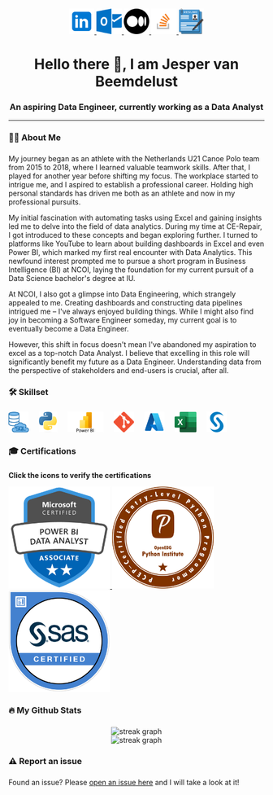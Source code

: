 ###

<div align="center">
  <a href="https://www.linkedin.com/in/jespervanbeemdelust/" target="_blank">
    <img src="https://raw.githubusercontent.com/jespervb7/jespervb7/main/Assets/Linkedin.png" width="50" height="50" alt="linkedin logo"  />
  </a>
  <a href="jespervanbeemdelust@hotmail.com" target="_blank">
    <img src="https://raw.githubusercontent.com/jespervb7/jespervb7/main/Assets/Outlook.png" width="50" height="50" alt="microsoft-outlook logo"  />
  </a>
  <a href="https://medium.com/@jeppakanopolo" target="_blank">
    <img src="https://raw.githubusercontent.com/jespervb7/jespervb7/main/Assets/Medium.png" width="50" height="50" alt="medium logo"  />
  </a>
  <a href="https://stackoverflow.com/users/19345865/jesper-van-beemdelust" target="_blank">
    <img src="https://raw.githubusercontent.com/jespervb7/jespervb7/main/Assets/Stackoverflow.png" width="50" height="50" alt="stackoverflow logo"  />
  </a>
  <a href="" target="_blank">
    <img src="https://raw.githubusercontent.com/jespervb7/jespervb7/main/Assets/Resume.png" width="50" height="50" alt="Resume icon"  />
  </a>
</div>

###

<h1 align="center">Hello there 🧔, I am Jesper van Beemdelust</h2>

###
<h3 align="center">An aspiring Data Engineer, currently working as a Data Analyst</h3>

<hr>

###

<h3 align="left">👩‍💻  About Me</h3>

###

<p align="left">My journey began as an athlete with the Netherlands U21 Canoe Polo team from 2015 to 2018, where I learned valuable teamwork skills. After that, I played for another year before shifting my focus. The workplace started to intrigue me, and I aspired to establish a professional career. Holding high personal standards has driven me both as an athlete and now in my professional pursuits.

My initial fascination with automating tasks using Excel and gaining insights led me to delve into the field of data analytics. During my time at CE-Repair, I got introduced to these concepts and began exploring further. I turned to platforms like YouTube to learn about building dashboards in Excel and even Power BI, which marked my first real encounter with Data Analytics. This newfound interest prompted me to pursue a short program in Business Intelligence (BI) at NCOI, laying the foundation for my current pursuit of a Data Science bachelor's degree at IU.

At NCOI, I also got a glimpse into Data Engineering, which strangely appealed to me. Creating dashboards and constructing data pipelines intrigued me – I've always enjoyed building things. While I might also find joy in becoming a Software Engineer someday, my current goal is to eventually become a Data Engineer.

However, this shift in focus doesn't mean I've abandoned my aspiration to excel as a top-notch Data Analyst. I believe that excelling in this role will significantly benefit my future as a Data Engineer. Understanding data from the perspective of stakeholders and end-users is crucial, after all.</p>

###

<h3 align="left">🛠 Skillset</h3>

###

<div align="left">
  <img src="https://raw.githubusercontent.com/jespervb7/jespervb7/main/Assets/SQL.png" height="40" alt="SQL logo"  />
  <img width="12" />
  <img src="https://raw.githubusercontent.com/jespervb7/jespervb7/main/Assets/Python.png" height="40" alt="Python logo"  />
  <img width="12" />
  <img src="https://raw.githubusercontent.com/jespervb7/jespervb7/main/Assets/Power BI.png" height="40" alt="Power BI logo"  />
  <img width="12" />
  <img src="https://raw.githubusercontent.com/jespervb7/jespervb7/main/Assets/GIT.png" height="40" alt="Git logo"  />
  <img width="12" />
  <img src="https://raw.githubusercontent.com/jespervb7/jespervb7/main/Assets/Azure.png" height="40" alt="Azure logo"  />
  <img width="12" />
  <img src="https://raw.githubusercontent.com/jespervb7/jespervb7/main/Assets/Excel.png" height="40" alt="Excel logo"  />
  <img width="12" />
  <img src="https://raw.githubusercontent.com/jespervb7/jespervb7/main/Assets/SAS Icon.png" height="40" alt="SAS logo"  />
</div>

###

<h3 align="left">🎓 Certifications</h3>

###

<p align="left"><strong>Click the icons to verify the certifications</strong></p>

<div align="left">
  <a href="https://www.credly.com/badges/f22b7497-08fa-4373-97be-3dce171641dd/linked_in_profile" target="_blank">
      <img src="https://raw.githubusercontent.com/jespervb7/jespervb7/main/Assets/PL-300.png" height="200" alt="PL-300 badge" />
    </a>
  <a href="https://www.credly.com/badges/ec558110-9cc4-43bf-84a1-4f0ef6642284/linked_in_profile" target="_blank">
      <img src="https://raw.githubusercontent.com/jespervb7/jespervb7/main/Assets/PCEP.png" height="200" alt="PCEP badge" />
    </a>
 <a href="https://www.credly.com/badges/38e68091-d502-48bf-a6a6-5cf408dcd76e/linked_in_profile" target="_blank">
      <img src="https://raw.githubusercontent.com/jespervb7/jespervb7/main/Assets/SAS Base.png" height="200" alt="SAS badge" />
    </a>
</div>

<!--###

<h3 align="left">📑 Projects</h3>

###

<p align="left">Add the following:<br><br><br>- Screenshots of dashboards perhaps?<br>- SQL interview practice repo<br>- Project dashboard. Shows all my projects with related skills.</p>
-->
###

<h3 align="left">🔥   My Github Stats</h3>

###

<div align="center">
  <img src="https://streak-stats.demolab.com?user=jespervb7&locale=en&mode=daily&theme=dark&hide_border=false&border_radius=5&order=3" height="220" width = "600" alt="streak graph"  />
</div>

<div align="center">
  <img src="http://github-profile-summary-cards.vercel.app/api/cards/profile-details?username=jespervb7&theme=github_dark" height="220" width = "600" alt="streak graph"  />
</div>

###

<h3 align="left">⚠️   Report an issue</h3>

###

<p align="left">
  Found an issue? Please <a href="https://github.com/jespervb7/jespervb7/issues">open an issue here</a> and I will take a look at it!
</p>